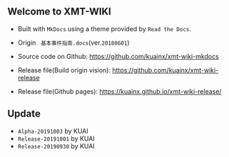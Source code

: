## Welcome to XMT-WIKI
* Built with `MkDocs` using a theme provided by `Read the Docs`.
* Origin ` 基本事件指南.docs`(ver.`20180601`)

* Source code on Github: <https://github.com/kuainx/xmt-wiki-mkdocs>
* Release file(Build origin vision): <https://github.com/kuainx/xmt-wiki-release>
* Release file(Github pages): <https://kuainx.github.io/xmt-wiki-release/>

## Update
* `Alpha-20191003` by KUAI
* `Release-20191001` by KUAI
* `Release-20190930` by KUAI




